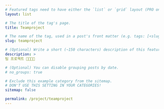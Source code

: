 ```yaml
---
# Featured tags need to have either the `list` or `grid` layout (PRO only).
layout: list

# The title of the tag's page.
title: Teamproject

# The name of the tag, used in a post's front matter (e.g. tags: [<slug>]).
slug: teamproject

# (Optional) Write a short (~150 characters) description of this featured tag.
description: >
팀 프로젝트 👩‍👩‍👧‍👦

# (Optional) You can disable grouping posts by date.
# no_groups: true

# Exclude this example category from the sitemap.
# DON'T USE THIS SETTING IN YOUR CATEGORIES!
sitemap: false

permalink: /project/teamproject
---
```

